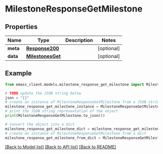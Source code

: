 # MilestoneResponseGetMilestone


## Properties

Name | Type | Description | Notes
------------ | ------------- | ------------- | -------------
**meta** | [**Response200**](Response200.md) |  | [optional] 
**data** | [**MilestonesGet**](MilestonesGet.md) |  | [optional] 

## Example

```python
from emass_client.models.milestone_response_get_milestone import MilestoneResponseGetMilestone

# TODO update the JSON string below
json = "{}"
# create an instance of MilestoneResponseGetMilestone from a JSON string
milestone_response_get_milestone_instance = MilestoneResponseGetMilestone.from_json(json)
# print the JSON string representation of the object
print(MilestoneResponseGetMilestone.to_json())

# convert the object into a dict
milestone_response_get_milestone_dict = milestone_response_get_milestone_instance.to_dict()
# create an instance of MilestoneResponseGetMilestone from a dict
milestone_response_get_milestone_from_dict = MilestoneResponseGetMilestone.from_dict(milestone_response_get_milestone_dict)
```
[[Back to Model list]](../README.md#documentation-for-models) [[Back to API list]](../README.md#documentation-for-api-endpoints) [[Back to README]](../README.md)


